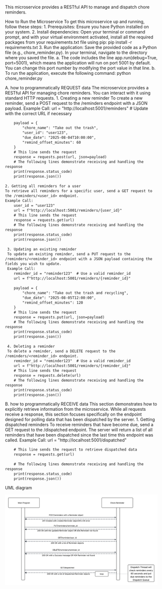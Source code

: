 This microservice provides a RESTful API to manage and dispatch chore reminders.

How to Run the Microservice
To get this microservice up and running, follow these steps:
	1. Prerequisites: Ensure you have Python installed on your system. 
	2. Install dependencies: Open your terminal or command prompt, and with your virtual environment activated, install all the required packages from your requirements.txt file using pip:
		pip install -r requirements.txt
	3. Run the application: Save the provided code as a Python file (e.g., chore_reminder.py). In your terminal, navigate to the directory where you saved the file.
		a. The code includes the line app.run(debug=True, port=5001), which means the application will run on port 5001 by default. You can change this port number by modifying the port value in that line.
		b. To run the application, execute the following command:
			python chore_reminder.py


A. how to programmatically REQUEST data 
The microservice provides a RESTful API for managing chore reminders. You can interact with it using standard HTTP requests.
	1. Creating a new reminder
	To create a new reminder, send a POST request to the /reminders endpoint with a JSON payload.
	Example Call:
		url = "http://localhost:5001/reminders"  # Update with the correct URL if necessary

		payload = {
			"chore_name": "Take out the trash",
			"user_id": "user123",
			"due_date": "2025-08-04T10:00:00",
			"remind_offset_minutes": 60
		}
		# This line sends the request	
		response = requests.post(url, json=payload)
		# The following lines demonstrate receiving and handling the response
		print(response.status_code)
		print(response.json())

	2. Getting all reminders for a user
	To retrieve all reminders for a specific user, send a GET request to the /reminders/<user_id> endpoint.
	Example Call:
		user_id = "user123"
		url = f"http://localhost:5001/reminders/{user_id}"
		# This line sends the request
		response = requests.get(url)
		# The following lines demonstrate receiving and handling the response
		print(response.status_code)
		print(response.json())

	 3. Updating an existing reminder
	 To update an existing reminder, send a PUT request to the /reminders/<reminder_id> endpoint with a JSON payload containing the fields you wish to update.
	 Example Call:
		reminder_id = "reminder123"  # Use a valid reminder_id
		url = f"http://localhost:5001/reminders/{reminder_id}"

		payload = {
			"chore_name": "Take out the trash and recycling",
			"due_date": "2025-08-05T12:00:00",
			"remind_offset_minutes": 120
		}
		# This line sends the request
		response = requests.put(url, json=payload)
		# The following lines demonstrate receiving and handling the response
		print(response.status_code)
		print(response.json())

	 4. Deleting a reminder
	 To delete a reminder, send a DELETE request to the /reminders/<reminder_id> endpoint.
		reminder_id = "reminder123"  # Use a valid reminder_id
		url = f"http://localhost:5001/reminders/{reminder_id}"
		# This line sends the request
		response = requests.delete(url)
		# The following lines demonstrate receiving and handling the response
		print(response.status_code)
		print(response.json())

B. how to programmatically RECEIVE data
This section demonstrates how to explicitly retrieve information from the microservice. While all requests receive a response, this section focuses specifically on the endpoint designed for polling data that has been dispatched by the server.
	1. Getting dispatched reminders
	To receive reminders that have become due, send a GET request to the /dispatched endpoint. The server will return a list of all reminders that have been dispatched since the last time this endpoint was called.
	Example Call:
		url = "http://localhost:5001/dispatched"

		# This line sends the request to retrieve dispatched data
		response = requests.get(url)

		# The following lines demonstrate receiving and handling the response
		print(response.status_code)
		print(response.json())

UML diagram

![UML Diagram](uml_diagram.png)
